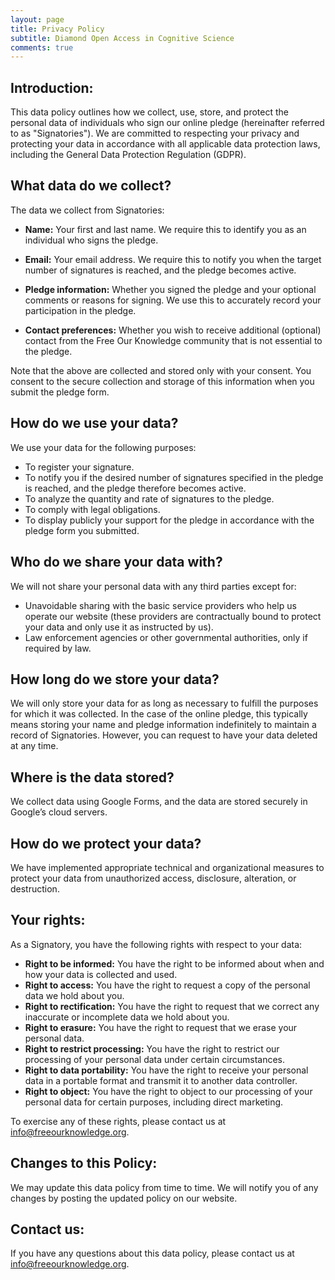 ```yaml
---
layout: page
title: Privacy Policy 
subtitle: Diamond Open Access in Cognitive Science
comments: true
---
```

## Introduction:

This data policy outlines how we collect, use, store, and protect the personal data of individuals who sign our online pledge (hereinafter referred to as "Signatories"). We are committed to respecting your privacy and protecting your data in accordance with all applicable data protection laws, including the General Data Protection Regulation (GDPR).

## What data do we collect?

The data we collect from Signatories:

- **Name:** Your first and last name. We require this to identify you as an individual who signs the pledge.

- **Email:** Your email address. We require this to notify you when the target number of signatures is reached, and the pledge becomes active.

- **Pledge information:** Whether you signed the pledge and your optional comments or reasons for signing. We use this to accurately record your participation in the pledge.

- **Contact preferences:** Whether you wish to receive additional (optional) contact from the Free Our Knowledge community that is not essential to the pledge.

Note that the above are collected and stored only with your consent. You consent to the secure collection and storage of this information when you submit the pledge form.

## How do we use your data?

We use your data for the following purposes:

- To register your signature.
- To notify you if the desired number of signatures specified in the pledge is reached, and the pledge therefore becomes active.
- To analyze the quantity and rate of signatures to the pledge.
- To comply with legal obligations.
- To display publicly your support for the pledge in accordance with the pledge form you submitted.

## Who do we share your data with?

We will not share your personal data with any third parties except for:

- Unavoidable sharing with the basic service providers who help us operate our website (these providers are contractually bound to protect your data and only use it as instructed by us).
- Law enforcement agencies or other governmental authorities, only if required by law.

## How long do we store your data?

We will only store your data for as long as necessary to fulfill the purposes for which it was collected. In the case of the online pledge, this typically means storing your name and pledge information indefinitely to maintain a record of Signatories. However, you can request to have your data deleted at any time.

## Where is the data stored?

We collect data using Google Forms, and the data are stored securely in Google’s cloud servers.

## How do we protect your data?

We have implemented appropriate technical and organizational measures to protect your data from unauthorized access, disclosure, alteration, or destruction.

## Your rights:

As a Signatory, you have the following rights with respect to your data:

- **Right to be informed:** You have the right to be informed about when and how your data is collected and used.
- **Right to access:** You have the right to request a copy of the personal data we hold about you.
- **Right to rectification:** You have the right to request that we correct any inaccurate or incomplete data we hold about you.
- **Right to erasure:** You have the right to request that we erase your personal data.
- **Right to restrict processing:** You have the right to restrict our processing of your personal data under certain circumstances.
- **Right to data portability:** You have the right to receive your personal data in a portable format and transmit it to another data controller.
- **Right to object:** You have the right to object to our processing of your personal data for certain purposes, including direct marketing.

To exercise any of these rights, please contact us at [info@freeourknowledge.org](mailto:info@freeourknowledge.org).

## Changes to this Policy:

We may update this data policy from time to time. We will notify you of any changes by posting the updated policy on our website.

## Contact us:

If you have any questions about this data policy, please contact us at [info@freeourknowledge.org](mailto:info@freeourknowledge.org).